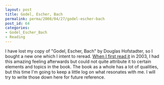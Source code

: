 ```yaml
---
layout: post
title: Godel, Escher, Bach
permalink: perma/2008/04/27/godel-escher-bach
post_id: 64
categories: 
- Godel_Escher_Bach
- Reading
---
```


I have lost my copy of "Godel, Escher, Bach" by Douglas Hofstadter, so I bought
a new one which I intent to reread. <a
href="{{site.baseurl}}/perma/2003/03/24/godel-escher-bach-an-eternal-golden-braid/">When
I first read it</a> in 2003, I had this amazing feeling afterwards but could
not quite attribute it to certain elements and topics in the book. The book as
a whole has a lot of qualities, but this time I'm going to keep a little log on
what resonates with me. I will try to write those down here for future
reference.
